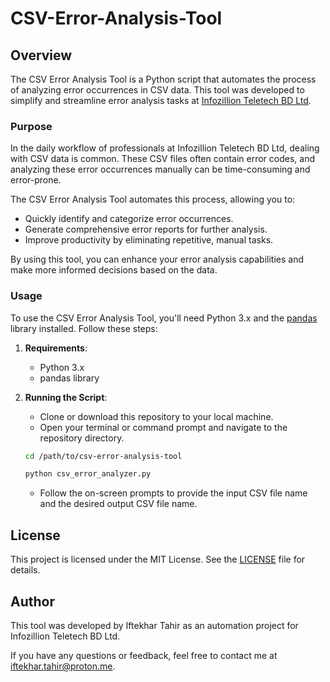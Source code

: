# CSV-Error-Analysis-Tool

## Overview
The CSV Error Analysis Tool is a Python script that automates the process of analyzing error occurrences in CSV data. This tool was developed to simplify and streamline error analysis tasks at [Infozillion Teletech BD Ltd](https://www.infotelebd.com/).

### Purpose
In the daily workflow of professionals at Infozillion Teletech BD Ltd, dealing with CSV data is common. These CSV files often contain error codes, and analyzing these error occurrences manually can be time-consuming and error-prone.

The CSV Error Analysis Tool automates this process, allowing you to:
- Quickly identify and categorize error occurrences.
- Generate comprehensive error reports for further analysis.
- Improve productivity by eliminating repetitive, manual tasks.

By using this tool, you can enhance your error analysis capabilities and make more informed decisions based on the data.

### Usage
To use the CSV Error Analysis Tool, you'll need Python 3.x and the [pandas](https://pandas.pydata.org/) library installed. Follow these steps:

1. **Requirements**:
   - Python 3.x
   - pandas library

2. **Running the Script**:
   - Clone or download this repository to your local machine.
   - Open your terminal or command prompt and navigate to the repository directory. 

   ```bash
   cd /path/to/csv-error-analysis-tool
   ```
   ```bash
   python csv_error_analyzer.py
   ```
   - Follow the on-screen prompts to provide the input CSV file name and the desired output CSV file name.

## License

This project is licensed under the MIT License. See the [LICENSE](https://github.com/iftekharmickey/CSV-Error-Analysis-Tool/blob/main/LICENSE) file for details.

## Author

This tool was developed by Iftekhar Tahir as an automation project for Infozillion Teletech BD Ltd.

If you have any questions or feedback, feel free to contact me at iftekhar.tahir@proton.me.
